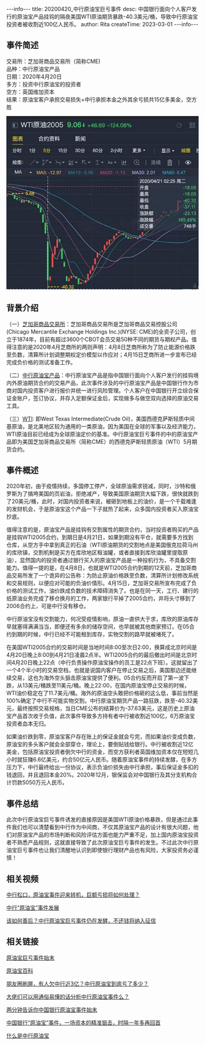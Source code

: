 ---info---
title: 20200420_中行原油宝巨亏事件
desc: 中国银行面向个人客户发行的原油宝产品挂钩的隔夜美国WTI原油期货暴跌-40.3美元/桶，导致中行原油宝投资者被收割近100亿人民币。
author: Rita
createTime: 2023-03-01
---info---

## 事件简述  
交易所：芝加哥商品交易所（简称CME)  
品种：中行原油宝产品  
日期：2020年4月20日  
多方：投资中行原油宝的投资者  
空方：英国维加资本  
结果：原油宝客户承担交易损失+中行承担本金之外其余亏损共15亿多美金，空方胜  

![ni](/assets/images/boc_oil.jpg)

## 背景介绍
（一）[芝加哥商品交易所](https://baike.so.com/doc/5781470-5994252.html)：芝加哥商品交易所是芝加哥商品交易控股公司(Chicago Mercantile Exchange Holdings Inc.)(NYSE: CME)的全资子公司，创立于1874年，目前有超过3600个CBOT会员交易50种不同的期货与期权产品。值得注意的是2020年4月芝商所的两则声明：4月8日芝商所称为了防止能源价格跌至负数，清算所计划调整期权定价模型以作应对；4月15日芝商所进一步宣布已经完成负价格的测试准备工作。

（二）[中行原油宝产品](https://baike.so.com/doc/25742212-30571340.html)：中行原油宝产品是指中国银行面向个人客户发行的挂钩境内外原油期货合约的交易产品，此次事件涉及的中行原油宝产品是中国银行作为市商对国内投资客户进行报价并统一进行风险管理。个人客户在中国银行开立综合保证金账户，签订协议，并存入足额保证金后，实现做多与做空双向选择的原油交易工具。

（三）[WTI](https://baike.so.com/doc/6782025-6998442.html): 即West Texas Intermediate(Crude Oil)，美国西德克萨斯轻质中间基原油，是北美地区较为通用的一类原油，因为美国在全球的军事以及经济能力，WTI原油目前已经成为全球原油定价的基准。中行原油宝巨亏事件的中的原油宝产品即为美国芝加哥商品交易所（简称CME）的西德克萨斯轻质原油（WTI）5月期货合约。

## 事件概述
2020年初，由于疫情持续，多国停工停产，全球原油需求锐减，同时，沙特和俄罗斯为了搞垮美国的页岩油，拒绝减产，导致美国原油期货大幅下跌，很快就跌到了20美元/桶，此时，对国内投资者来说，被砸到地板上的油价，是一个千载难逢的发财机会，于是原油宝这个产品一下子就热了起来，众多国内投资者买入原油宝抄底。

值得注意的是，原油宝产品是挂钩有交割属性的期货合约，当时投资者购买的产品是挂钩WTI2005合约，到期日是4月21日，如果到期没有平仓，就需要多方找到仓库，从空方手中拿到真正的石油（WTI原油期货的交割地点是美国俄克拉荷马州的库欣镇，交割机制是买方在库欣地区租油罐，或者直接到库欣油罐里提取原油），显然国内的投资者通过银行买入的原油宝产品是一种投机行为，不具备交割能力。值得一提的是，在4月8日，也就是WTI2005合约到期的12天前，芝加哥商品交易所发了一个诡异的公告称：为防止原油价格跌至负数，清算所计划修改系统和交易规则，以便应对可能的负油价情形。4月15日，芝加哥交易所宣布完成了负价格的测试工作，油价跌成负数的技术障碍消失了。也是在同一天，工行、建行的纸原油业务完成了移仓换月的工作，两家银行平掉了2005合约，并将头寸移到了2006合约上，可是中行没有移仓。

中行原油宝没有交割能力，何况受疫情影响，原油一直供大于求，库欣的原油库存早就塞得满满当当，即便还有多余的储存空间，也早就被其他商家预订。在05合约到期的时候，中行已经不可能租到库存，实物交割的路早就被堵死了。

在美国WTI2005合约的交易时间是当地时间8:00至次日2:00，换算成北京时间是4月20日晚上8:00到4月21日凌晨2点半。WTI2005合约的最后撤出时间是北京时间4月20日晚上22点（中行负责操作原油宝操作的员工是22点下班）。这就留出了一个4个半小时的交易空档，也就是说国内客户在停止交易之后，美国那边还能继续交易，这也为海外空头狙击原油宝提供了便利。05合约反而开启了第一波下跌，从13美元/桶跌至11美元/桶。晚上22:00，在国内原油宝停止交易的时候，WTI油价稳定在了11.7美元/桶。海外的原油空头敢把价格砸的这么低，事前当然是100%确定了中行不可能实物交割。中行原油宝期货产品一路狂跌，跌至-40.32美元，最终按照交易规格，当日CME公布的结算价为-37.63美元，这是历史上原油宝产品首次收于负值，此次事件导致多方持有者中行被收割近100亿，6万原油宝投资者血本无归。

如果油价跌到零，原油宝客户存在账上的保证金就会亏完，而如果油价变成负数，原油宝的多头客户就会全部穿仓，理论上，要倒贴钱给银行。中行被收割近12亿美金，包括原油宝投资者倒欠中行的资金，而空方获利者英国维加资本仅在短短几小时就狂赚6.6亿美元，约合50亿元人民币。随着原油宝事件的持续发酵，在多方压力下，中行最终给出一份协议，表示负油价损失由中行承担，事后保证金多扣的钱退回，并且退回本金20%。2020年12月，银保监会对中国银行及其分支机构合计罚款5050万元人民币。

## 事件总结
此次中行原油宝巨亏事件诱发的直接原因是美国WTI原油价格暴跌，但是通过此事件我们也可以清楚看到中行作为中间商，不仅其原油宝产品的设计有很大问题，他们对原油宝产品的市场判断和风险评估方面也能力严重不足，加上国内原油宝投资者不熟悉产品规则，这就直接导致了此次原油宝巨亏事件的发生。不过此次中行原油宝巨亏事件也让我们清醒地认识到即使银行理财产品也有风险，大家投资务必谨慎！

## 相关视频
[中行松口，原油宝事件迎来转机，巨额亏损将如何处理？](https://xima.tv/1_Z5VXfA?_sonic=0)

[中行“原油宝”事件发展](https://m.bilibili.com/video/BV18T4y137E1)

[该如何善后？中行原油宝巨亏事件仍在发酵，不还钱将纳入征信](https://https://m.ixigua.com/video/6820229921764278795?utm_source=shenma_video)

## 相关链接
[原油宝巨亏事件始末](https://baijiahao.baidu.com/s?id=1727878203716308246)

[原油宝百科](https://baike.quark.cn/c/lemma/04457768019509#/index)

[朋友圈刷屏，有人欠中行近3亿？中行原油宝到底亏了多少？](https://finance.sina.cn/2020-04-23/detail-iircuyvh9400561.d.html?from=qudao)

[大佬们可以用通俗易懂的话分析中行原油宝事件么？](https://www.zhihu.com/answer/1183110387)

[两分钟告诉你中国银行原油宝事件始末](https://finance.sina.cn/stock/relnews/hk/2020-04-22/detail-iirczymi7787892.d.html)

[中国银行“原油宝”事件，一场资本的精准狙击，时隔一年多再回首](https://view.inews.qq.com/k/20220116A0A50400?web_channel=wap&openApp=false)

[什么是中行原油宝](https://www.pf55.cn/jrcj/23348.html) 

